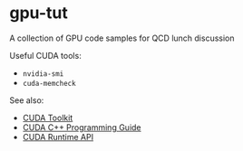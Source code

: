 # gpu-tut

A collection of GPU code samples for QCD lunch discussion

Useful CUDA tools:
* `nvidia-smi`
* `cuda-memcheck`

See also:
* [CUDA Toolkit](https://docs.nvidia.com/cuda/)
* [CUDA C++ Programming Guide](https://docs.nvidia.com/cuda/cuda-c-programming-guide/)
* [CUDA Runtime API](https://docs.nvidia.com/cuda/cuda-runtime-api/)
